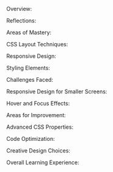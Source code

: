 Overview:

Reflections:

Areas of Mastery:

CSS Layout Techniques:

Responsive Design:

Styling Elements:

Challenges Faced:

Responsive Design for Smaller Screens:

Hover and Focus Effects:

Areas for Improvement:

Advanced CSS Properties:

Code Optimization:

Creative Design Choices:

Overall Learning Experience:
